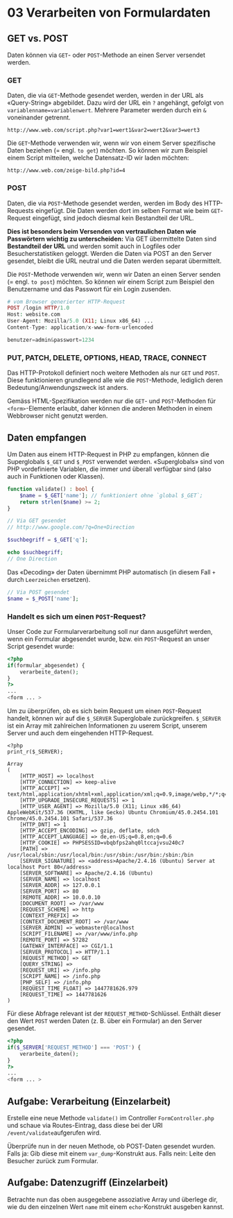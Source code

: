 # 03 Verarbeiten von Formulardaten

## GET vs. POST

Daten können via `GET`- oder `POST`-Methode an einen Server versendet werden.

### GET

Daten, die via `GET`-Methode gesendet werden, werden in der URL als «Query-String» abgebildet. Dazu wird der URL ein `?` angehängt, gefolgt von `variablenname=variablenwert`. Mehrere Parameter werden durch ein `&` voneinander getrennt.

```
http://www.web.com/script.php?var1=wert1&var2=wert2&var3=wert3
```

Die `GET`-Methode verwenden wir, wenn wir von einem Server spezifische Daten beziehen (= engl. `to get`) möchten. So können wir zum Beispiel einem Script mitteilen, welche Datensatz-ID wir laden möchten:

```
http://www.web.com/zeige-bild.php?id=4
```

### POST

Daten, die via `POST`-Methode gesendet werden, werden im Body des HTTP-Requests eingefügt. Die Daten werden dort im selben Format wie beim `GET`-Request eingefügt, sind jedoch diesmal kein Bestandteil der URL.

**Dies ist besonders beim Versenden von vertraulichen Daten wie Passwörtern wichtig zu unterscheiden:** Via GET übermittelte Daten sind **Bestandteil der URL** und werden somit auch in Logfiles oder Besucherstatistiken geloggt. Werden die Daten via POST an den Server gesendet, bleibt die URL neutral und die Daten werden separat übermittelt.

Die `POST`-Methode verwenden wir, wenn wir Daten an einen Server senden (= engl. `to post`) möchten. So können wir einem Script zum Beispiel den Benutzername und das Passwort für ein Login zusenden.

```php
# vom Browser generierter HTTP-Request
POST /login HTTP/1.0
Host: website.com
User-Agent: Mozilla/5.0 (X11; Linux x86_64) ...
Content-Type: application/x-www-form-urlencoded

benutzer=admin&passwort=1234
```

### PUT, PATCH, DELETE, OPTIONS, HEAD, TRACE, CONNECT

Das HTTP-Protokoll definiert noch weitere Methoden als nur `GET` und `POST`. Diese funktionieren grundlegend alle wie die `POST`-Methode, lediglich deren Bedeutung/Anwendungszweck ist anders.

Gemäss HTML-Spezifikation werden nur die `GET`- und `POST`-Methoden für `<form>`-Elemente erlaubt, daher können die anderen Methoden in einem Webbrowser nicht genutzt werden.

## Daten empfangen

Um Daten aus einem HTTP-Request in PHP zu empfangen, können die Superglobals `$_GET` und `$_POST` verwendet werden. «Superglobals» sind von PHP vordefinierte Variablen, die immer und überall verfügbar sind (also auch in Funktionen oder Klassen).

```php
function validate() : bool {
    $name = $_GET['name']; // funktioniert ohne `global $_GET`;
    return strlen($name) >= 2;
}
```

```php
// Via GET gesendet
// http://www.google.com/?q=One+Direction

$suchbegriff = $_GET['q'];

echo $suchbegriff; 
// One Direction
```

Das «Decoding» der Daten übernimmt PHP automatisch (in diesem Fall `+` durch `Leerzeichen` ersetzen).

```php
// Via POST gesendet
$name = $_POST['name'];
```

### Handelt es sich um einen `POST`-Request?

Unser Code zur Formularverarbeitung soll nur dann ausgeführt werden, wenn ein Formular abgesendet wurde, bzw. ein `POST`-Request an unser Script gesendet wurde:

```php
<?php
if(formular_abgesendet) {
    verarbeite_daten();
}
?>
...
<form ... >
```

Um zu überprüfen, ob es sich beim Request um einen `POST`-Request handelt, können wir auf die `$_SERVER` Superglobale zurückgreifen. `$_SERVER` ist ein Array mit zahlreichen Informationen zu userem Script, unserem Server und auch dem eingehenden HTTP-Request.

```
<?php
print_r($_SERVER);

Array
(
    [HTTP_HOST] => localhost
    [HTTP_CONNECTION] => keep-alive
    [HTTP_ACCEPT] => text/html,application/xhtml+xml,application/xml;q=0.9,image/webp,*/*;q=0.8
    [HTTP_UPGRADE_INSECURE_REQUESTS] => 1
    [HTTP_USER_AGENT] => Mozilla/5.0 (X11; Linux x86_64) AppleWebKit/537.36 (KHTML, like Gecko) Ubuntu Chromium/45.0.2454.101 Chrome/45.0.2454.101 Safari/537.36
    [HTTP_DNT] => 1
    [HTTP_ACCEPT_ENCODING] => gzip, deflate, sdch
    [HTTP_ACCEPT_LANGUAGE] => de,en-US;q=0.8,en;q=0.6
    [HTTP_COOKIE] => PHPSESSID=vbqbfps2ahq0ltccajvsu240c7
    [PATH] => /usr/local/sbin:/usr/local/bin:/usr/sbin:/usr/bin:/sbin:/bin
    [SERVER_SIGNATURE] => <address>Apache/2.4.16 (Ubuntu) Server at localhost Port 80</address>
    [SERVER_SOFTWARE] => Apache/2.4.16 (Ubuntu)
    [SERVER_NAME] => localhost
    [SERVER_ADDR] => 127.0.0.1
    [SERVER_PORT] => 80
    [REMOTE_ADDR] => 10.0.0.10
    [DOCUMENT_ROOT] => /var/www
    [REQUEST_SCHEME] => http
    [CONTEXT_PREFIX] => 
    [CONTEXT_DOCUMENT_ROOT] => /var/www
    [SERVER_ADMIN] => webmaster@localhost
    [SCRIPT_FILENAME] => /var/www/info.php
    [REMOTE_PORT] => 57282
    [GATEWAY_INTERFACE] => CGI/1.1
    [SERVER_PROTOCOL] => HTTP/1.1
    [REQUEST_METHOD] => GET
    [QUERY_STRING] => 
    [REQUEST_URI] => /info.php
    [SCRIPT_NAME] => /info.php
    [PHP_SELF] => /info.php
    [REQUEST_TIME_FLOAT] => 1447781626.979
    [REQUEST_TIME] => 1447781626
)
```

Für diese Abfrage relevant ist der `REQUEST_METHOD`-Schlüssel. Enthält dieser den Wert `POST` werden Daten (z. B. über ein Formular) an den Server gesendet.

```php
<?php
if($_SERVER['REQUEST_METHOD'] === 'POST') {
    verarbeite_daten();
}
?>
...
<form ... >
```

## Aufgabe: Verarbeitung (Einzelarbeit)

Erstelle eine neue Methode `validate()` im Controller `FormController.php` und schaue via Routes-Eintrag, dass diese bei der URI `/event/validate`aufgerufen wird.

Überprüfe nun in der neuen Methode, ob POST-Daten gesendet wurden. Falls ja: Gib diese mit einem `var_dump`-Konstrukt aus. Falls nein: Leite den Besucher zurück zum Formular.

## Aufgabe: Datenzugriff (Einzelarbeit)

Betrachte nun das oben ausgegebene assoziative Array und überlege dir, wie du den einzelnen Wert `name` mit einem `echo`-Konstrukt ausgeben kannst.
